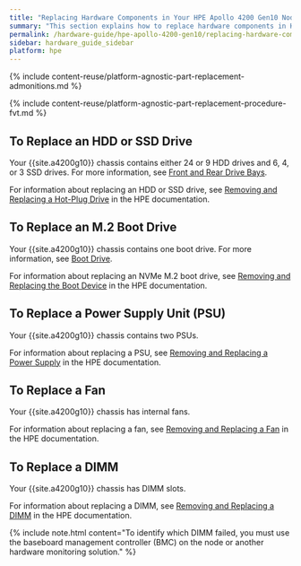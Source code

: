 ```yaml
---
title: "Replacing Hardware Components in Your HPE Apollo 4200 Gen10 Nodes"
summary: "This section explains how to replace hardware components in HPE Apollo 4200 Gen10 nodes."
permalink: /hardware-guide/hpe-apollo-4200-gen10/replacing-hardware-components.html
sidebar: hardware_guide_sidebar
platform: hpe
---
```


{% include content-reuse/platform-agnostic-part-replacement-admonitions.md %}

{% include content-reuse/platform-agnostic-part-replacement-procedure-fvt.md %}

## To Replace an HDD or SSD Drive
Your {{site.a4200g10}} chassis contains either 24 or 9 HDD drives and 6, 4, or 3 SSD drives. For more information, see [Front and Rear Drive Bays](front-rear-drives.html).

For information about replacing an HDD or SSD drive, see [Removing and Replacing a Hot-Plug Drive](https://support.hpe.com/hpesc/public/docDisplay?docId=a00061190en_us&page=GUID-55A7BABF-1B14-4F24-B1EE-359C37873904.html) in the HPE documentation.

## To Replace an M.2 Boot Drive
Your {{site.a4200g10}} chassis contains one boot drive. For more information, see [Boot Drive](front-rear-drives.html#boot-drive).

For information about replacing an NVMe M.2 boot drive, see [Removing and Replacing the Boot Device](https://support.hpe.com/hpesc/public/docDisplay?docId=a00061190en_us&docLocale=en_US&page=GUID-64B9C290-9421-4536-BE32-B8F8A1C93669.html) in the HPE documentation.

## To Replace a Power Supply Unit (PSU)
Your {{site.a4200g10}} chassis contains two PSUs.

For information about replacing a PSU, see [Removing and Replacing a Power Supply](https://support.hpe.com/hpesc/public/docDisplay?docId=a00061190en_us&docLocale=en_US&page=GUID-A8C03739-A4DA-4E40-994E-7201266E21AC.html) in the HPE documentation.

## To Replace a Fan
Your {{site.a4200g10}} chassis has internal fans.

For information about replacing a fan, see [Removing and Replacing a Fan](https://support.hpe.com/hpesc/public/docDisplay?docId=a00061190en_us&docLocale=en_US&page=GUID-4F9989B8-CE22-4157-8D33-3AF50664B6DE.html) in the HPE documentation.

## To Replace a DIMM
Your {{site.a4200g10}} chassis has DIMM slots.

For information about replacing a DIMM, see [Removing and Replacing a DIMM](https://support.hpe.com/hpesc/public/docDisplay?docId=a00061190en_us&page=GUID-8DE43667-C4BC-468E-9E6F-59855C1FDF18.html) in the HPE documentation.

{% include note.html content="To identify which DIMM failed, you must use the baseboard management controller (BMC) on the node or another hardware monitoring solution." %}
